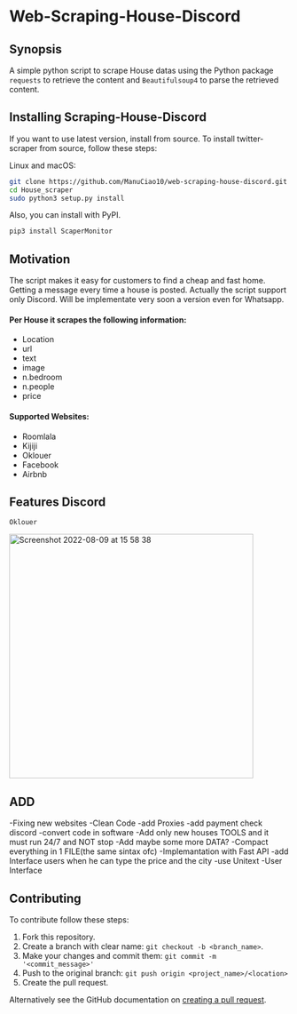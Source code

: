# Web-Scraping-House-Discord

## Synopsis

A simple python script to scrape House datas using the Python package `requests`
to retrieve the content and `Beautifulsoup4` to parse the retrieved
content.

## Installing Scraping-House-Discord

If you want to use latest version, install from source. To install twitter-scraper from source, follow these steps:

Linux and macOS:
```bash
git clone https://github.com/ManuCiao10/web-scraping-house-discord.git
cd House_scraper
sudo python3 setup.py install 
```

Also, you can install with PyPI.

```bash
pip3 install ScaperMonitor
```

## Motivation

The script makes it easy for customers to find a cheap and fast home. Getting a message every time a house is posted.
Actually the script support only Discord. Will be implementate very soon a version even for Whatsapp.

#### Per House it scrapes the following information:

- Location
- url
- text
- image
- n.bedroom
- n.people
- price

#### Supported Websites:

- Roomlala
- Kijiji
- Oklouer
- Facebook
- Airbnb

## Features Discord

`Oklouer`

<img width="440" alt="Screenshot 2022-08-09 at 15 58 38" src="https://user-images.githubusercontent.com/89024276/183749691-f8f5b713-6cf8-4f03-bc7d-52753149fec8.png">

## ADD

-Fixing new websites
-Clean Code
-add Proxies
-add payment check discord
-convert code in software
-Add only new houses TOOLS and it must run 24/7 and NOT stop
-Add maybe some more DATA?
-Compact everything in 1 FILE(the same sintax ofc)
-Implemantation with Fast API
-add Interface users when he can type the price and the city 
-use Unitext
-User Interface

## Contributing

To contribute follow these steps:

1. Fork this repository.
2. Create a branch with clear name: `git checkout -b <branch_name>`.
3. Make your changes and commit them: `git commit -m '<commit_message>'`
4. Push to the original branch: `git push origin <project_name>/<location>`
5. Create the pull request.

Alternatively see the GitHub documentation on [creating a pull request](https://help.github.com/en/github/collaborating-with-issues-and-pull-requests/creating-a-pull-request).
